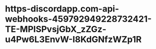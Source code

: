# https-discordapp.com-api-webhooks-459792949228732421-TE-MPISPvsjGbX_zZGz-u4Pw6L3EnvW-I8KdGNfzWZp1R